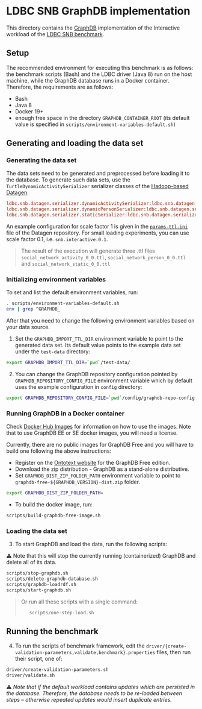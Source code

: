 # LDBC SNB GraphDB implementation

This directory contains the [GraphDB](https://www.ontotext.com/products/graphdb/) implementation of the Interactive workload of the [LDBC SNB benchmark](https://github.com/ldbc/ldbc_snb_docs).

## Setup

The recommended environment for executing this benchmark is as follows: the benchmark scripts (Bash) and the LDBC driver (Java 8) run on the host machine, while the GraphDB database runs in a Docker container. Therefore, the requirements are as follows:

* Bash
* Java 8
* Docker 19+
* enough free space in the directory `GRAPHDB_CONTAINER_ROOT` (its default value is specified in `scripts/environment-variables-default.sh`)

## Generating and loading the data set

### Generating the data set

The data sets need to be generated and preprocessed before loading it to the database. To generate such data sets, use the `TurtleDynamicActivitySerializer` serializer classes of the [Hadoop-based Datagen](https://github.com/ldbc/ldbc_snb_datagen_hadoop):

```ini
ldbc.snb.datagen.serializer.dynamicActivitySerializer:ldbc.snb.datagen.serializer.snb.turtle.TurtleDynamicActivitySerializer
ldbc.snb.datagen.serializer.dynamicPersonSerializer:ldbc.snb.datagen.serializer.snb.turtle.TurtleDynamicPersonSerializer
ldbc.snb.datagen.serializer.staticSerializer:ldbc.snb.datagen.serializer.snb.turtle.TurtleStaticSerializer
```

An example configuration for scale factor 1 is given in the [`params-ttl.ini`](https://github.com/ldbc/ldbc_snb_datagen_hadoop/blob/main/params-ttl.ini) file of the Datagen repository. For small loading experiments, you can use scale factor 0.1, i.e. `snb.interactive.0.1`.

> The result of the execution will generate three .ttl files `social_network_activity_0_0.ttl`, `social_network_person_0_0.ttl` and `social_network_static_0_0.ttl`

### Initializing environment variables

To set and list the default environment variables, run:

```bash
. scripts/environment-variables-default.sh
env | grep ^GRAPHDB_
```

After that you need to change the following environment variables based on your data source.

1. Set the `GRAPHDB_IMPORT_TTL_DIR` environment variable to point to the generated data set. Its default value points to the example data set under the `test-data` directory:

```bash
export GRAPHDB_IMPORT_TTL_DIR=`pwd`/test-data/
```

2. You can change the GraphDB repository configuration pointed by `GRAPHDB_REPOSITORY_CONFIG_FILE` environment variable which by default uses the example configuration in `config` directory:

```bash
export GRAPHDB_REPOSITORY_CONFIG_FILE=`pwd`/config/graphdb-repo-config.ttl
```

### Running GraphDB in a Docker container

Check [Docker Hub Images](https://hub.docker.com/r/ontotext/graphdb/) for information on how to use the images. Note that to use GraphDB EE or SE docker images, you will need a license.

Currently, there are no public images for GraphDB Free and you will have to build one following the above instructions:

- Register on the [Ontotext website](https://www.ontotext.com/products/graphdb/graphdb-free/?hsCtaTracking=394693e6-2c2a-4b0f-8dcd-a5c322997796%7C7148c241-badf-4c36-8449-faf12dca6d1f) for the GraphDB Free edition.
- Download the zip distribution - GraphDB as a stand-alone distributive. 
- Set `GRAPHDB_DIST_ZIP_FOLDER_PATH` environment variable to point to `graphdb-free-${GRAPHDB_VERSION}-dist.zip` folder.

```bash
export GRAPHDB_DIST_ZIP_FOLDER_PATH=
```

- To build the docker image, run:

```bash
scripts/build-graphdb-free-image.sh
```

### Loading the data set

3. To start GraphDB and load the data, run the following scripts:

:warning: Note that this will stop the currently running (containerized) GraphDB and delete all of its data.

```bash
scripts/stop-graphdb.sh
scripts/delete-graphdb-database.sh
scripts/graphdb-loadrdf.sh
scripts/start-graphdb.sh
```

> Or run all these scripts with a single command:
>  
> ```bash
>    scripts/one-step-load.sh
> ```

## Running the benchmark

4. To run the scripts of benchmark framework, edit the `driver/{create-validation-parameters,validate,benchmark}.properties` files, then run their script, one of:

```bash
driver/create-validation-parameters.sh
driver/validate.sh

 ```

:warning: *Note that if the default workload contains updates which are persisted in the database. Therefore, the database needs to be re-loaded between steps – otherwise repeated updates would insert duplicate entries.*



